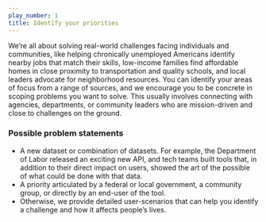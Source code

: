 ```yaml
---
play_number: 1
title: Identify your priorities
---
```


We’re all about solving real-world challenges facing individuals and communities, like helping chronically unemployed Americans identify nearby jobs that match their skills, low-income families find affordable homes in close proximity to transportation and quality schools, and local leaders advocate for neighborhood resources. You can identify your areas of focus from a range of sources, and we encourage you to be concrete in scoping problems you want to solve. This usually involves connecting with agencies, departments, or community leaders who are mission-driven and close to challenges on the ground. 


### Possible problem statements
- A new dataset or combination of datasets. For example, the Department of Labor released an exciting new API, and tech teams built tools that, in addition to their direct impact on users, showed the art of the possible of what could be done with that data. 
- A priority articulated by a federal or local government, a community group, or directly by an end-user of the tool. 
- Otherwise, we provide detailed user-scenarios that can help you identify a challenge and how it affects people’s lives. 
